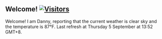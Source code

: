 <h2>Welcome! <a href="https://github.com/garcia-danny"> <img src="https://visitor-badge.laobi.icu/badge?page_id=garcia-danny" alt="Visitors"></a></h2>


Welcome! I am Danny, reporting that the current weather is clear sky and the temperature is 87°F.
Last refresh at Thursday 5 September at 13:52 GMT+8.
